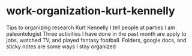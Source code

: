 # work-organization-kurt-kennelly
Tips to organizing research
Kurt Kennelly
I tell people at parties I am paleontologist
Three activities I have done in the past month are apply to jobs, watched TV, and played fantasy football.
Folders, google docs, and sticky notes are some ways I stay organized
